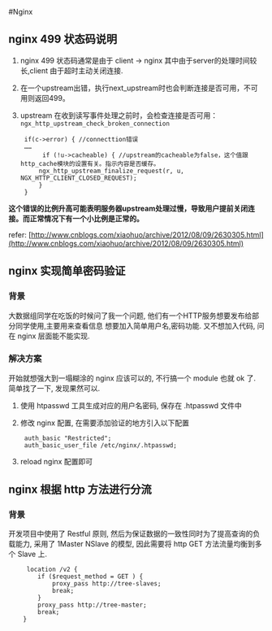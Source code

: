 #Nginx

## nginx 499 状态码说明

1. nginx 499 状态码通常是由于 client -> nginx 其中由于server的处理时间较长,client 由于超时主动关闭连接. 
2. 在一个upstream出错，执行next_upstream时也会判断连接是否可用，不可用则返回499。
3. upstream 在收到读写事件处理之前时，会检查连接是否可用：`ngx_http_upstream_check_broken_connection`

        if(c->error) { //connecttion错误
        ……
             if (!u->cacheable) { //upstream的cacheable为false，这个值跟http_cache模块的设置有关。指示内容是否缓存。
            ngx_http_upstream_finalize_request(r, u, NGX_HTTP_CLIENT_CLOSED_REQUEST);
            }
	    }
    
 **这个错误的比例升高可能表明服务器upstream处理过慢，导致用户提前关闭连接。而正常情况下有一个小比例是正常的。**
 
 refer: [http://www.cnblogs.com/xiaohuo/archive/2012/08/09/2630305.html](http://www.cnblogs.com/xiaohuo/archive/2012/08/09/2630305.html)

## nginx 实现简单密码验证  
### 背景 
大数据组同学在吃饭的时候问了我一个问题, 他们有一个HTTP服务想要发布给部分同学使用,主要用来查看信息 想要加入简单用户名,密码功能.  又不想加入代码, 问在 nginx 层面能不能实现.   
### 解决方案  
开始就想强大到一塌糊涂的 nginx 应该可以的, 不行搞一个 module 也就 ok 了.  简单找了一下, 发现果然可以.  

1. 使用 htpasswd 工具生成对应的用户名密码, 保存在 .htpasswd 文件中
2. 修改 nginx 配置, 在需要添加验证的地方引入以下配置  

	 	auth_basic "Restricted";
	    auth_basic_user_file /etc/nginx/.htpasswd;
	  
3. reload nginx 配置即可


## nginx 根据 http 方法进行分流 
### 背景  
开发项目中使用了 Restful 原则, 然后为保证数据的一致性同时为了提高查询的负载能力, 采用了 1Master NSlave 的模型,  因此需要将 http GET 方法流量均衡到多个 Slave 上.  

         location /v2 {
            if ($request_method = GET ) {
                proxy_pass http://tree-slaves;
                break;
            }
            proxy_pass http://tree-master;
            break;
        }
